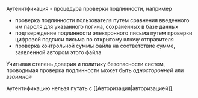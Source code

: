 Аутенитфикация - процедура проверки подлинности, например
- проверка подлинности пользователя путем сравнения введенного им пароля для указанного логина, сохраненных в базе данных
- подтверждение подлинности электронного письма путем проверки цифровой подписи письма по открытому ключу отправителя
- проверка контрольной суммы файла на соответствие сумме, заявленной автором этого файла

Учитывая степень доверия и политику безопасности систем, проводимая проверка подлинности может быть *односторонней* или *взаимной*

Аутентификацию нельзя путать с [[Авторизация|авторизацией]].